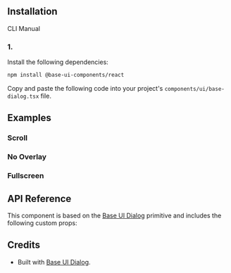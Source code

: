 ## Installation

CLI
Manual

### 1.

Install the following dependencies:

```bash
npm install @base-ui-components/react
```

Copy and paste the following code into your project's `components/ui/base-dialog.tsx` file.

## Examples

### Scroll

### No Overlay

### Fullscreen

## API Reference

This component is based on the [Base UI Dialog](https://base-ui.com/react/components/dialog) primitive and includes the following custom props:

## Credits

- Built with [Base UI Dialog](https://base-ui.com/react/components/dialog).
